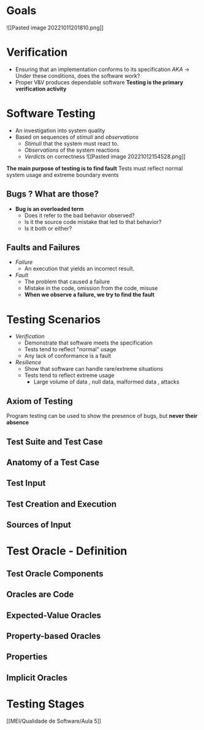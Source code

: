 # Goals
![[Pasted image 20221011201810.png]]

# Verification
- Ensuring that an implementation conforms to its specification
	*AKA* -> Under these conditions, does the software work?
- Proper V&V produces dependable software
	**Testing is the primary verification activity**
# Software Testing
- An investigation into system quality
- Based on sequences of *stimuli* and *observations*
	- *Stimuli* that the system must react to.
	- *Observations* of the system reactions
	- *Verdicts* on correctness
![[Pasted image 20221012154528.png]]

**The main purpose of testing is to find fault**
Tests must reflect normal system usage and extreme boundary events



## Bugs ? What are those?
- **Bug is an overloaded term**
	- Does it refer to the bad behavior observed?
	- Is it the source code mistake that led to that behavior?
	- Is it both or either?

	
## Faults and Failures
- *Failure*
	- An execution that yields an incorrect result.
- *Fault*
	- The problem that caused a failure
	- Mistake in the code, omission from the code, misuse
	- **When we observe a failure, we try to find the fault**


# Testing Scenarios
- *Verification*
	- Demonstrate that  software meets the specification
	- Tests tend to reflect "normal" usage
	- Any lack of conformance is a fault
- *Resilience*
	- Show that software can handle rare/extreme situations
	- Tests tend to reflect extreme usage
		- Large volume of data , null data, malformed data , attacks

## Axiom of Testing
Program testing can be used to show the presence of bugs, but **never their absence**

## Test Suite and Test Case
## Anatomy of a Test Case
## Test Input
## Test Creation and Execution
## Sources of Input
# Test Oracle - Definition
## Test Oracle Components
## Oracles are Code
## Expected-Value Oracles
## Property-based Oracles
## Properties
## Implicit Oracles
# Testing Stages

[[MEI/Qualidade de Software/Aula 5]]